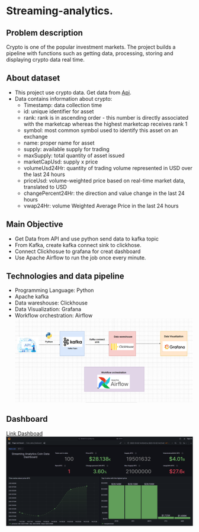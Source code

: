 # Streaming-analytics.
## Problem description
Crypto is one of the popular investment markets. The project builds a pipeline with functions such as getting data, processing, storing and displaying crypto data real time.
## About dataset
 - This project use crypto data. Get data from [Api](api.coincap.io/v2/assets). 
 - Data contains information about crypto:
    - Timestamp: data collection time
    - id: unique identifier for asset
    - rank: rank is in ascending order - this number is directly associated with the marketcap whereas the highest marketcap receives rank 1
    - symbol: most common symbol used to identify this asset on an exchange
    - name: proper name for asset
    - supply: available supply for trading
    - maxSupply: total quantity of asset issued
    - marketCapUsd: supply x price
    - volumeUsd24Hr: quantity of trading volume represented in USD over the last 24 hours
    - priceUsd: volume-weighted price based on real-time market data, translated to USD
    - changePercent24Hr: the direction and value change in the last 24 hours
    - vwap24Hr: volume Weighted Average Price in the last 24 hours
## Main Objective
 - Get Data from API and  use python send data to kafka topic 
 - From Kafka, create kafka connect sink to clickhose.
 - Connect Clickhosue to grafana for creat dashboard
 - Use Apache Airflow to run the job once every minute.
## Technologies and data pipeline
 - Programming Language: Python
 - Apache kafka
 - Data wareshouse: Clickhouse
 - Data Visualization: Grafana
 - Workflow orchestration: Airflow
 ![Pipline](image/pipline.png)
## Dashboard
[Link Dashboad](https://snapshots.raintank.io/dashboard/snapshot/F09z7iU4jcer2yun2qjO1NWveFG81ep3?orgId=2&refresh=5s)
![markdown](image/Dashboard.png)
 
